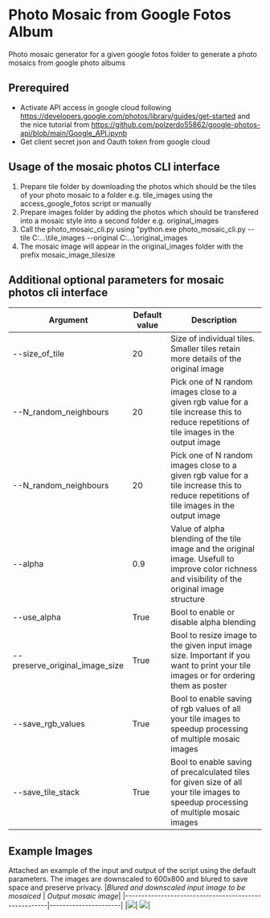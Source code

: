 # Photo Mosaic from Google Fotos Album
Photo mosaic generator for a given google fotos folder to generate a photo mosaics from google photo albums 

## Prerequired
- Activate API access in google cloud following https://developers.google.com/photos/library/guides/get-started and the nice tutorial from https://github.com/polzerdo55862/google-photos-api/blob/main/Google_API.ipynb 
- Get client secret json and Oauth token from google cloud  


## Usage of the mosaic photos CLI interface

1. Prepare tile folder by downloading the photos which should be the tiles of your photo mosaic to a folder e.g. tile_images using the access_google_fotos script or manually
2. Prepare images folder by adding the photos which should be transfered into a mosaic style into a second folder e.g. original_images
3. Call the photo_mosaic_cli.py using "python.exe  photo_mosaic_cli.py --tile C:\...\tile_images  --original C:\...\original_images
4. The mosaic image will appear in the original_images folder with the prefix mosaic_image_tilesize

## Additional optional parameters for mosaic photos cli interface
| Argument          | Default value | Description |
|---------------|-------|------------|
| --size_of_tile  | 20  | Size of individual tiles. Smaller tiles retain more details of the original image         |
| --N_random_neighbours       | 20  | Pick one of N random images close to a given rgb value for a tile increase this to reduce repetitions of tile images in the output image       |
| --N_random_neighbours       | 20  | Pick one of N random images close to a given rgb value for a tile increase this to reduce repetitions of tile images in the output image       |
| --alpha       | 0.9  | Value of alpha blending of the tile image and the original image. Usefull to improve color richness and visibility of the original image structure          |
| --use_alpha       | True  | Bool to enable or disable alpha blending      |
| --preserve_original_image_size       | True  | Bool to resize image to the given input image size. Important if you want to print your tile images or for ordering them as poster  |
| --save_rgb_values       | True  | Bool to enable saving of rgb values of all your tile images to speedup processing of multiple mosaic images  |
| --save_tile_stack       | True  | Bool to enable saving of precalculated tiles for given size of all your tile images to speedup processing of multiple mosaic images  |

## Example Images
Attached an example of the input and output of the script using the default parameters. The images are downscaled to 600x800 and blured to save space and preserve privacy.
|*Blured and downscaled input image to be mosaiced* | *Output mosaic image*|
|------------------------------------------------------|----------------------|
|![](https://github.com/JohannesMeyersGit/Photo_Mosaic_Google_Fotos/blob/main/orgImage/blurredImage_test.png)| ![](https://github.com/JohannesMeyersGit/Photo_Mosaic_Google_Fotos/blob/main/orgImage/blurredImage_mosaic_image_20.png)|


